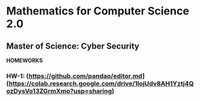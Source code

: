 # Mathematics for Computer Science 2.0

## Master of Science: Cyber Security


**HOMEWORKS**

### HW-1: (https://github.com/pandao/editor.md](https://colab.research.google.com/drive/1lojUdv8AH1Yztj4QozDysVo13ZGrmXmo?usp=sharing)
